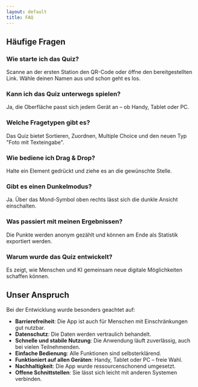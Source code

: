```yaml
---
layout: default
title: FAQ
---
```


## Häufige Fragen

### Wie starte ich das Quiz?
Scanne an der ersten Station den QR-Code oder öffne den bereitgestellten Link. Wähle deinen Namen aus und schon geht es los.

### Kann ich das Quiz unterwegs spielen?
Ja, die Oberfläche passt sich jedem Gerät an – ob Handy, Tablet oder PC.

### Welche Fragetypen gibt es?
Das Quiz bietet Sortieren, Zuordnen, Multiple Choice und den neuen Typ "Foto mit Texteingabe".

### Wie bediene ich Drag & Drop?
Halte ein Element gedrückt und ziehe es an die gewünschte Stelle.

### Gibt es einen Dunkelmodus?
Ja. Über das Mond-Symbol oben rechts lässt sich die dunkle Ansicht einschalten.

### Was passiert mit meinen Ergebnissen?
Die Punkte werden anonym gezählt und können am Ende als Statistik exportiert werden.

### Warum wurde das Quiz entwickelt?
Es zeigt, wie Menschen und KI gemeinsam neue digitale Möglichkeiten schaffen können.

## Unser Anspruch

Bei der Entwicklung wurde besonders geachtet auf:

- **Barrierefreiheit**: Die App ist auch für Menschen mit Einschränkungen gut nutzbar.
- **Datenschutz**: Die Daten werden vertraulich behandelt.
- **Schnelle und stabile Nutzung**: Die Anwendung läuft zuverlässig, auch bei vielen Teilnehmenden.
- **Einfache Bedienung**: Alle Funktionen sind selbsterklärend.
- **Funktioniert auf allen Geräten**: Handy, Tablet oder PC – freie Wahl.
- **Nachhaltigkeit**: Die App wurde ressourcenschonend umgesetzt.
- **Offene Schnittstellen**: Sie lässt sich leicht mit anderen Systemen verbinden.
